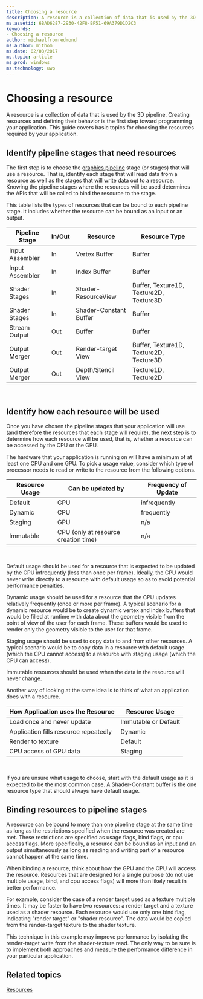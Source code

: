 ```yaml
---
title: Choosing a resource
description: A resource is a collection of data that is used by the 3D pipeline.
ms.assetid: 6BAD6287-2930-42F8-BF51-69A379D1D2C3
keywords:
- Choosing a resource
author: michaelfromredmond
ms.author: mithom
ms.date: 02/08/2017
ms.topic: article
ms.prod: windows
ms.technology: uwp
---
```


# Choosing a resource


A resource is a collection of data that is used by the 3D pipeline. Creating resources and defining their behavior is the first step toward programming your application. This guide covers basic topics for choosing the resources required by your application.

## <span id="Identify_Binding"></span><span id="identify_binding"></span><span id="IDENTIFY_BINDING"></span>Identify pipeline stages that need resources


The first step is to choose the [graphics pipeline](graphics-pipeline.md) stage (or stages) that will use a resource. That is, identify each stage that will read data from a resource as well as the stages that will write data out to a resource. Knowing the pipeline stages where the resources will be used determines the APIs that will be called to bind the resource to the stage.

This table lists the types of resources that can be bound to each pipeline stage. It includes whether the resource can be bound as an input or an output.

| Pipeline Stage  | In/Out | Resource               | Resource Type                           |
|-----------------|--------|------------------------|-----------------------------------------|
| Input Assembler | In     | Vertex Buffer          | Buffer                                  |
| Input Assembler | In     | Index Buffer           | Buffer                                  |
| Shader Stages   | In     | Shader-ResourceView    | Buffer, Texture1D, Texture2D, Texture3D |
| Shader Stages   | In     | Shader-Constant Buffer | Buffer                                  |
| Stream Output   | Out    | Buffer                 | Buffer                                  |
| Output Merger   | Out    | Render-target View     | Buffer, Texture1D, Texture2D, Texture3D |
| Output Merger   | Out    | Depth/Stencil View     | Texture1D, Texture2D                    |

 

## <span id="Identify_Usage"></span><span id="identify_usage"></span><span id="IDENTIFY_USAGE"></span>Identify how each resource will be used


Once you have chosen the pipeline stages that your application will use (and therefore the resources that each stage will require), the next step is to determine how each resource will be used, that is, whether a resource can be accessed by the CPU or the GPU.

The hardware that your application is running on will have a minimum of at least one CPU and one GPU. To pick a usage value, consider which type of processor needs to read or write to the resource from the following options.

| Resource Usage | Can be updated by                    | Frequency of Update |
|----------------|--------------------------------------|---------------------|
| Default        | GPU                                  | infrequently        |
| Dynamic        | CPU                                  | frequently          |
| Staging        | GPU                                  | n/a                 |
| Immutable      | CPU (only at resource creation time) | n/a                 |

 

Default usage should be used for a resource that is expected to be updated by the CPU infrequently (less than once per frame). Ideally, the CPU would never write directly to a resource with default usage so as to avoid potential performance penalties.

Dynamic usage should be used for a resource that the CPU updates relatively frequently (once or more per frame). A typical scenario for a dynamic resource would be to create dynamic vertex and index buffers that would be filled at runtime with data about the geometry visible from the point of view of the user for each frame. These buffers would be used to render only the geometry visible to the user for that frame.

Staging usage should be used to copy data to and from other resources. A typical scenario would be to copy data in a resource with default usage (which the CPU cannot access) to a resource with staging usage (which the CPU can access).

Immutable resources should be used when the data in the resource will never change.

Another way of looking at the same idea is to think of what an application does with a resource.

| How Application uses the Resource     | Resource Usage       |
|---------------------------------------|----------------------|
| Load once and never update            | Immutable or Default |
| Application fills resource repeatedly | Dynamic              |
| Render to texture                     | Default              |
| CPU access of GPU data                | Staging              |

 

If you are unsure what usage to choose, start with the default usage as it is expected to be the most common case. A Shader-Constant buffer is the one resource type that should always have default usage.

## <span id="Resource_Types_and_Pipeline_stages"></span><span id="resource_types_and_pipeline_stages"></span><span id="RESOURCE_TYPES_AND_PIPELINE_STAGES"></span>Binding resources to pipeline stages


A resource can be bound to more than one pipeline stage at the same time as long as the restrictions specified when the resource was created are met. These restrictions are specified as usage flags, bind flags, or cpu access flags. More specifically, a resource can be bound as an input and an output simultaneously as long as reading and writing part of a resource cannot happen at the same time.

When binding a resource, think about how the GPU and the CPU will access the resource. Resources that are designed for a single purpose (do not use multiple usage, bind, and cpu access flags) will more than likely result in better performance.

For example, consider the case of a render target used as a texture multiple times. It may be faster to have two resources: a render target and a texture used as a shader resource. Each resource would use only one bind flag, indicating "render target" or "shader resource". The data would be copied from the render-target texture to the shader texture.

This technique in this example may improve performance by isolating the render-target write from the shader-texture read. The only way to be sure is to implement both approaches and measure the performance difference in your particular application.

## <span id="related-topics"></span>Related topics


[Resources](resources.md)

 

 




